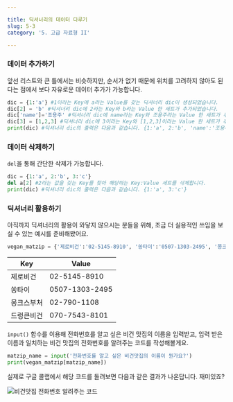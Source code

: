```yaml
---

title: 딕셔너리의 데이터 다루기
slug: 5-3
category: '5. 고급 자료형 II'

---
```


### 데이터 추가하기

앞선 리스트와 큰 틀에서는 비슷하지만, 순서가 없기 때문에 위치를 고려하지 않아도 된다는 점에서 보다 자유로운 데이터 추가가 가능합니다.

```python
dic = {1:'a'} #1이라는 Key에 a라는 Value를 갖는 딕셔너리 dic이 생성되었습니다.
dic[2] = 'b' #딕셔너리 dic에 2라는 Key와 b라는 Value 한 세트가 추가되었습니다.
dic['name']='조용주' #딕셔너리 dic에 name라는 Key와 조용주라는 Value 한 세트가 추가되었습니다.
dic[3] = [1,2,3] #딕셔너리 dic에 3이라는 Key와 [1,2,3]이라는 Value 한 세트가 추가되었습니다.
print(dic) #딕셔너리 dic의 출력은 다음과 같습니다. {1:'a', 2:'b', 'name':'조용주', 3:[1,2,3]}
```

### 데이터 삭제하기

`del`을 통해 간단한 삭제가 가능합니다.

```python
dic = {1:'a', 2:'b', 3:'c'}
del a[2] #2라는 값을 갖는 Key를 찾아 해당하는 Key:Value 세트를 삭제합니다.
print(dic) #딕셔너리 dic의 출력은 다음과 같습니다. {1:'a', 3:'c'}
```

### 딕셔너리 활용하기

아직까지 딕셔너리의 활용이 와닿지 않으시는 분들을 위해, 조금 더 실용적인 쓰임을 보실 수 있는 예시를 준비해봤어요.

```python
vegan_matzip = {'제로비건':'02-5145-8910', '쏭타이':'0507-1303-2495', '몽크스부처':'02-790-1108', '드렁큰비건':'070-7543-8101'}
```



| Key        | Value          |
| ---------- | -------------- |
| 제로비건   | 02-5145-8910   |
| 쏭타이     | 0507-1303-2495 |
| 몽크스부처 | 02-790-1108    |
| 드렁큰비건 | 070-7543-8101  |

`input()` 함수를 이용해 전화번호를 알고 싶은 비건 맛집의 이름을 입력받고, 입력 받은 이름과 일치하는 비건 맛집의 전화번호를 알려주는 코드를 작성해볼게요.

```python
matzip_name = input('전화번호를 알고 싶은 비건맛집의 이름이 뭔가요?')
print(vegan_matzip[matzip_name])
```

실제로 구글 콜랩에서 해당 코드를 돌려보면 다음과 같은 결과가 나온답니다. 재미있죠?

![비건맛집 전화번호 알려주는 코드](/python/4-7/vegan_matzip.png)
